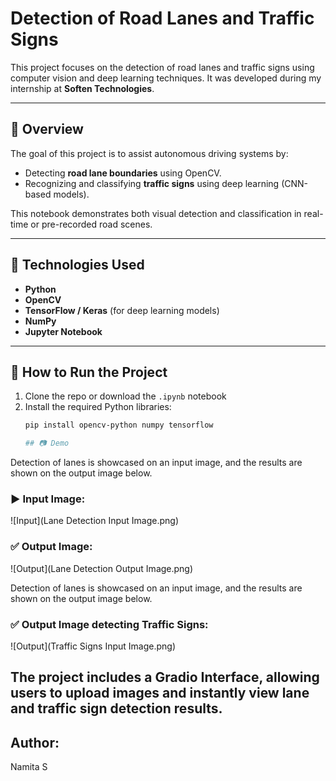 # Detection of Road Lanes and Traffic Signs

This project focuses on the detection of road lanes and traffic signs using computer vision and deep learning techniques. It was developed during my internship at **Soften Technologies**.

---

## 📌 Overview

The goal of this project is to assist autonomous driving systems by:
- Detecting **road lane boundaries** using OpenCV.
- Recognizing and classifying **traffic signs** using deep learning (CNN-based models).

This notebook demonstrates both visual detection and classification in real-time or pre-recorded road scenes.

---

## 🧠 Technologies Used

- **Python**
- **OpenCV**
- **TensorFlow / Keras** (for deep learning models)
- **NumPy**
- **Jupyter Notebook**

---

## 🚀 How to Run the Project

1. Clone the repo or download the `.ipynb` notebook
2. Install the required Python libraries:
   ```bash
   pip install opencv-python numpy tensorflow

   ## 📷 Demo

Detection of lanes is showcased on an input image, and the results are shown on the output image below.

### ▶️ Input Image:
![Input](Lane Detection Input Image.png)

### ✅ Output Image:
![Output](Lane Detection Output Image.png)

Detection of lanes is showcased on an input image, and the results are shown on the output image below.

### ✅ Output Image detecting Traffic Signs:
![Output](Traffic Signs Input Image.png)

## The project includes a **Gradio Interface**, allowing users to upload images and instantly view lane and traffic sign detection results.
## Author:
Namita S
